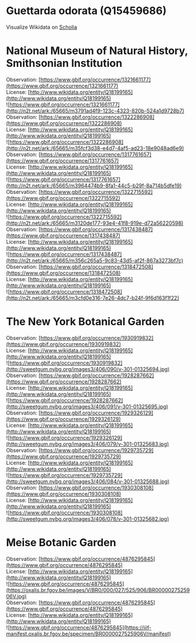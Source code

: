 
Guettarda odorata (Q15459686)
=============================
  
Visualize Wikidata on [Scholia](https://scholia.toolforge.org/taxon/Q15459686)
# National Museum of Natural History, Smithsonian Institution
  
Observation: [https://www.gbif.org/occurrence/1321661177](https://www.gbif.org/occurrence/1321661177)  
License: [http://www.wikidata.org/entity/Q18199165](http://www.wikidata.org/entity/Q18199165)  
![https://www.gbif.org/occurrence/1321661177](http://n2t.net/ark:/65665/m3791ad4f9-123c-4323-820b-524a1d9728b7)  
Observation: [https://www.gbif.org/occurrence/1322286908](https://www.gbif.org/occurrence/1322286908)  
License: [http://www.wikidata.org/entity/Q18199165](http://www.wikidata.org/entity/Q18199165)  
![https://www.gbif.org/occurrence/1322286908](http://n2t.net/ark:/65665/m35fcf3d38-e4d7-4af5-ad23-18e9048ad6e9)  
Observation: [https://www.gbif.org/occurrence/1317761657](https://www.gbif.org/occurrence/1317761657)  
License: [http://www.wikidata.org/entity/Q18199165](http://www.wikidata.org/entity/Q18199165)  
![https://www.gbif.org/occurrence/1317761657](http://n2t.net/ark:/65665/m3964474b9-8fa1-44c5-b29f-8a714b5dfe19)  
Observation: [https://www.gbif.org/occurrence/1322715592](https://www.gbif.org/occurrence/1322715592)  
License: [http://www.wikidata.org/entity/Q18199165](http://www.wikidata.org/entity/Q18199165)  
![https://www.gbif.org/occurrence/1322715592](http://n2t.net/ark:/65665/m3120de177-93e4-41f8-919e-d72a56220598)  
Observation: [https://www.gbif.org/occurrence/1317438487](https://www.gbif.org/occurrence/1317438487)  
License: [http://www.wikidata.org/entity/Q18199165](http://www.wikidata.org/entity/Q18199165)  
![https://www.gbif.org/occurrence/1317438487](http://n2t.net/ark:/65665/m356c265a5-9c83-43d5-af2f-867a3273bf7c)  
Observation: [https://www.gbif.org/occurrence/1318472508](https://www.gbif.org/occurrence/1318472508)  
License: [http://www.wikidata.org/entity/Q18199165](http://www.wikidata.org/entity/Q18199165)  
![https://www.gbif.org/occurrence/1318472508](http://n2t.net/ark:/65665/m3cfd0e316-7e26-4dc7-b24f-9f6d163f1f22)
# The New York Botanical Garden
  
Observation: [https://www.gbif.org/occurrence/1930919832](https://www.gbif.org/occurrence/1930919832)  
License: [http://www.wikidata.org/entity/Q18199165](http://www.wikidata.org/entity/Q18199165)  
![https://www.gbif.org/occurrence/1930919832](http://sweetgum.nybg.org/images3/406/090/v-301-01325694.jpg)  
Observation: [https://www.gbif.org/occurrence/1928287662](https://www.gbif.org/occurrence/1928287662)  
License: [http://www.wikidata.org/entity/Q18199165](http://www.wikidata.org/entity/Q18199165)  
![https://www.gbif.org/occurrence/1928287662](http://sweetgum.nybg.org/images3/406/091/v-301-01325695.jpg)  
Observation: [https://www.gbif.org/occurrence/1929326129](https://www.gbif.org/occurrence/1929326129)  
License: [http://www.wikidata.org/entity/Q18199165](http://www.wikidata.org/entity/Q18199165)  
![https://www.gbif.org/occurrence/1929326129](http://sweetgum.nybg.org/images3/406/079/v-301-01325683.jpg)  
Observation: [https://www.gbif.org/occurrence/1929735729](https://www.gbif.org/occurrence/1929735729)  
License: [http://www.wikidata.org/entity/Q18199165](http://www.wikidata.org/entity/Q18199165)  
![https://www.gbif.org/occurrence/1929735729](http://sweetgum.nybg.org/images3/406/084/v-301-01325688.jpg)  
Observation: [https://www.gbif.org/occurrence/1930308108](https://www.gbif.org/occurrence/1930308108)  
License: [http://www.wikidata.org/entity/Q18199165](http://www.wikidata.org/entity/Q18199165)  
![https://www.gbif.org/occurrence/1930308108](http://sweetgum.nybg.org/images3/406/078/v-301-01325682.jpg)
# Meise Botanic Garden
  
Observation: [https://www.gbif.org/occurrence/4876295845](https://www.gbif.org/occurrence/4876295845)  
License: [http://www.wikidata.org/entity/Q18199165](http://www.wikidata.org/entity/Q18199165)  
![https://www.gbif.org/occurrence/4876295845](https://oxalis.br.fgov.be/images/V/BR0/000/027/525/906/BR0000027525906V.jpg)  
Observation: [https://www.gbif.org/occurrence/4876295845](https://www.gbif.org/occurrence/4876295845)  
License: [http://www.wikidata.org/entity/Q18199165](http://www.wikidata.org/entity/Q18199165)  
![https://www.gbif.org/occurrence/4876295845](https://iiif-manifest.oxalis.br.fgov.be/specimen/BR0000027525906V/manifest)